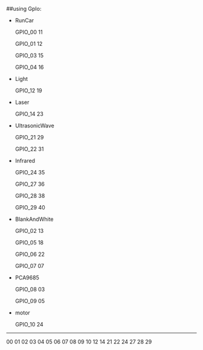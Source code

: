 
##using GpIo:

* RunCar

    GPIO_00 11
    
    GPIO_01 12
    
    GPIO_03 15
    
    GPIO_04 16
   
* Light

    GPIO_12 19

* Laser

    GPIO_14 23

* UltrasonicWave

    GPIO_21 29
    
    GPIO_22 31
    
* Infrared
    
    GPIO_24 35

    GPIO_27 36
    
    GPIO_28 38
    
    GPIO_29 40
    
* BlankAndWhite
    
    GPIO_02 13
    
    GPIO_05 18
    
    GPIO_06 22
    
    GPIO_07 07
    
* PCA9685

    GPIO_08 03
    
    GPIO_09 05
    
* motor

    GPIO_10 24
    
    

****************
00 01 02 03 04 
05 06 07 08 09 
10 12 14 21 22 
24 27 28 29 
